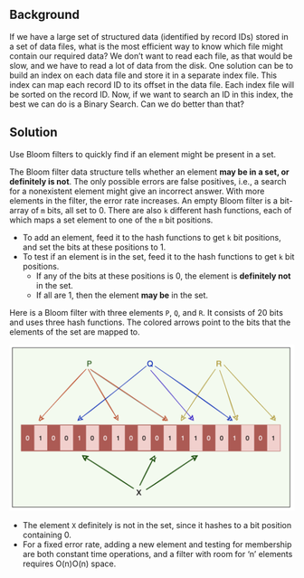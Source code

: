 ## Background

If we have a large set of structured data (identified by record IDs) stored in a set of data files, what is the most efficient way to know which file might contain our required data? We don’t want to read each file, as that would be slow, and we have to read a lot of data from the disk. One solution can be to build an index on each data file and store it in a separate index file. This index can map each record ID to its offset in the data file. Each index file will be sorted on the record ID. Now, if we want to search an ID in this index, the best we can do is a Binary Search. Can we do better than that?

## Solution

Use Bloom filters to quickly find if an element might be present in a set.

The Bloom filter data structure tells whether an element **may be in a set, or definitely is not**. The only possible errors are false positives, i.e., a search for a nonexistent element might give an incorrect answer. With more elements in the filter, the error rate increases. An empty Bloom filter is a bit-array of `m` bits, all set to 0. There are also `k` different hash functions, each of which maps a set element to one of the `m` bit positions.

-   To add an element, feed it to the hash functions to get `k` bit positions, and set the bits at these positions to 1.
-   To test if an element is in the set, feed it to the hash functions to get `k` bit positions.
    -   If any of the bits at these positions is 0, the element is **definitely not** in the set.
    -   If all are 1, then the element **may be** in the set.

Here is a Bloom filter with three elements `P`, `Q`, and `R`. It consists of 20 bits and uses three hash functions. The colored arrows point to the bits that the elements of the set are mapped to.

![widget](../Assets/Bloom_Filters_1.png)

-   The element `X` definitely is not in the set, since it hashes to a bit position containing 0.
-   For a fixed error rate, adding a new element and testing for membership are both constant time operations, and a filter with room for ‘n’ elements requires O(n)O(n) space.